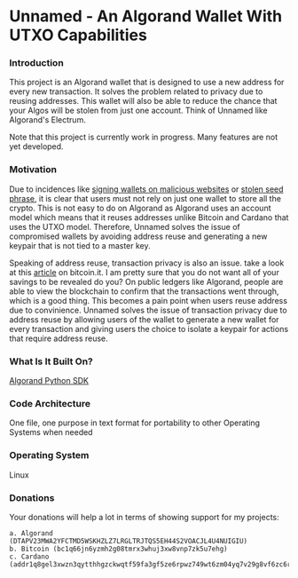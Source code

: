 # Unnamed - An Algorand Wallet With UTXO Capabilities

### Introduction

This project is an Algorand wallet that is designed to use a new address for every new transaction. It solves the problem related to privacy due to reusing addresses. This wallet will also be able to reduce the chance that your Algos will be stolen from just one account. Think of Unnamed like Algorand's Electrum.

Note that this project is currently work in progress. Many features are not yet developed.

### Motivation

Due to incidences like [signing wallets on malicious websites](https://blockworks.co/news/metamask-moves-to-help-crypto-scam-victims-recover-stolen-digital-assets) or [stolen seed phrase](https://cointelegraph.com/news/stepn-impersonators-stealing-users-seed-phrases-warn-security-experts), it is clear that users must not rely on just one wallet to store all the crypto. This is not easy to do on Algorand as Algorand uses an account model which means that it reuses addresses unlike Bitcoin and Cardano that uses the UTXO model. Therefore, Unnamed solves the issue of compromised wallets by avoiding address reuse and generating a new keypair that is not tied to a master key.

Speaking of address reuse, transaction privacy is also an issue. take a look at this [article](https://en.bitcoin.it/wiki/Address_reuse) on bitcoin.it. I am pretty sure that you do not want all of your savings to be revealed do you? On public ledgers like Algorand, people are able to view the blockchain to confirm that the transactions went through, which is a good thing. This becomes a pain point when users reuse address due to convinience. Unnamed solves the issue of transaction privacy due to address reuse by allowing users of the wallet to generate a new wallet for every transaction and giving users the choice to isolate a keypair for actions that require address reuse.

### What Is It Built On?

[Algorand Python SDK](https://github.com/algorand/py-algorand-sdk)

### Code Architecture

One file, one purpose in text format for portability to other Operating Systems when needed

### Operating System

Linux

### Donations
  
Your donations will help a lot in terms of showing support for my projects:
  
    a. Algorand (DTAPV23MWA2YFCTMD5WSKHZLZ7LRGLTRJTQS5EH44S2VOACJL4U4NUIGIU)
    b. Bitcoin (bc1q66jn6yzmh2g08tmrx3whuj3xw8vnp7zk5u7ehg)
    c. Cardano (addr1q8gel3xwzn3qytthhgzckwqtf59fa3gf5ze6rpwz749wt6zm04yq7v29g8vf6zc6rja3raudxq3cwjh5m5y68rht05fseyde5v)
